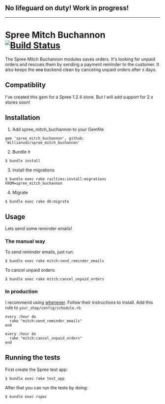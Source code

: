 No lifeguard on duty! Work in progress! 
---
---

# Spree Mitch Buchannon [![Build Status](https://travis-ci.org/Willianvdv/spree_mitch_buchannon.png?branch=master)](https://travis-ci.org/Willianvdv/spree_mitch_buchannon)

The Spree Mitch Buchannon modules saves orders. It's looking for unpaid orders and rescues them by sending a payment reminder to the customer. It also keeps the ~~sea~~ backend clean by canceling unpaid orders after x days.

## Compatiblity

I've created this gem for a Spree 1.2.4 store. But I will add support for 2.x stores soon!

## Installation

1) Add spree_mitch_buchannon to your Gemfile

```
gem 'spree_mitch_buchannon', github: 'Willianvdv/spree_mitch_buchannon'
```

2) Bundle it

```
$ bundle install
```

3) Install the migrations

```
$ bundle exec rake railties:install:migrations FROM=spree_mitch_buchannon
```

4) Migrate

```
$ bundle exec rake db:migrate
```


## Usage
Lets send some reminder emails!

### The manual way

To send reminder emails, just run:

```
$ bundle exec rake mitch:send_reminder_emails
```

To cancel unpaid orders:

```
$ bundle exec rake mitch:cancel_unpaid_orders
```


### In production

I recommend using [whenever](https://github.com/javan/whenever). Follow their instructions to install. Add this rule to `your_shop/config/schedule.rb`

```
every :hour do
  rake "mitch:send_reminder_emails"
end

every :hour do
  rake "mitch:cancel_unpaid_orders"
end
```



## Running the tests

First create the Spree test app:

```
$ bundle exec rake test_app
```

After that you can run the tests by doing:

```
$ bundle exec rspec
```
